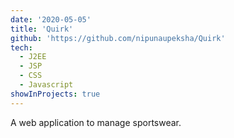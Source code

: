 ```yaml
---
date: '2020-05-05'
title: 'Quirk'
github: 'https://github.com/nipunaupeksha/Quirk'
tech:
  - J2EE
  - JSP
  - CSS
  - Javascript
showInProjects: true
---
```


A web application to manage sportswear.
